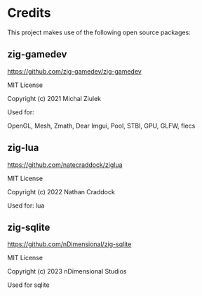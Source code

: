 # Credits

This project makes use of the following open source packages:

## zig-gamedev

https://github.com/zig-gamedev/zig-gamedev

MIT License

Copyright (c) 2021 Michal Ziulek

Used for: 

OpenGL, Mesh, Zmath, Dear Imgui, 
Pool, STBI, GPU, GLFW, flecs

## zig-lua

https://github.com/natecraddock/ziglua

MIT License

Copyright (c) 2022 Nathan Craddock

Used for: lua

## zig-sqlite

https://github.com/nDimensional/zig-sqlite

MIT License

Copyright (c) 2023 nDimensional Studios

Used for sqlite